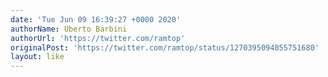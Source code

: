```yaml
---
date: 'Tue Jun 09 16:39:27 +0000 2020'
authorName: Uberto Barbini
authorUrl: 'https://twitter.com/ramtop'
originalPost: 'https://twitter.com/ramtop/status/1270395094055751680'
layout: like
---
```

